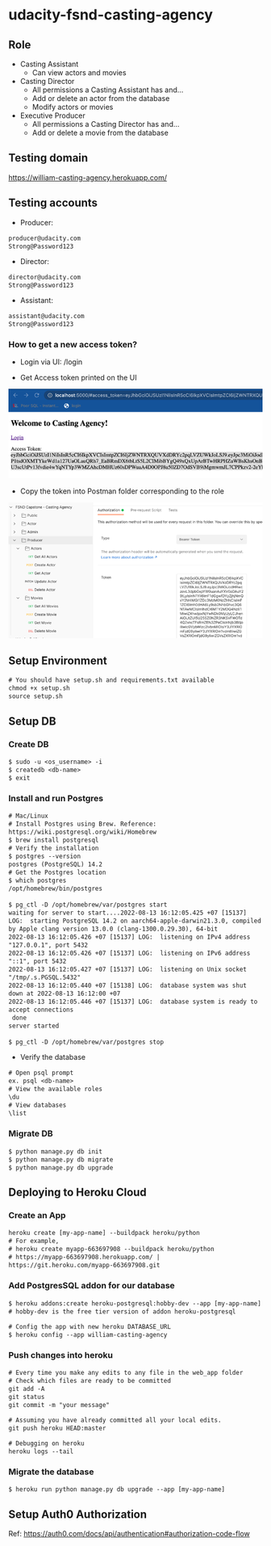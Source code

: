 # udacity-fsnd-casting-agency

## Role
- Casting Assistant 
  - Can view actors and movies
- Casting Director 
  - All permissions a Casting Assistant has and… 
  - Add or delete an actor from the database 
  - Modify actors or movies
- Executive Producer 
  - All permissions a Casting Director has and… 
  - Add or delete a movie from the database

## Testing domain
https://william-casting-agency.herokuapp.com/

## Testing accounts
- Producer:
```buildoutcfg
producer@udacity.com
Strong@Password123
```
- Director:
```buildoutcfg
director@udacity.com
Strong@Password123
```
- Assistant: 
```buildoutcfg
assistant@udacity.com
Strong@Password123
```
### How to get a new access token?
- Login via UI: /login

- Get Access token printed on the UI

![img.png](documents/access_token.png)

- Copy the token into Postman folder corresponding to the role

![img.png](img.png)

## Setup Environment
```buildoutcfg
# You should have setup.sh and requirements.txt available
chmod +x setup.sh
source setup.sh
```

## Setup DB
### Create DB
```buildoutcfg
$ sudo -u <os_username> -i
$ createdb <db-name>
$ exit
```
### Install and run Postgres
```buildoutcfg
# Mac/Linux
# Install Postgres using Brew. Reference: https://wiki.postgresql.org/wiki/Homebrew 
$ brew install postgresql
# Verify the installation
$ postgres --version
postgres (PostgreSQL) 14.2
# Get the Postgres location
$ which postgres
/opt/homebrew/bin/postgres

$ pg_ctl -D /opt/homebrew/var/postgres start
waiting for server to start....2022-08-13 16:12:05.425 +07 [15137] LOG:  starting PostgreSQL 14.2 on aarch64-apple-darwin21.3.0, compiled by Apple clang version 13.0.0 (clang-1300.0.29.30), 64-bit
2022-08-13 16:12:05.426 +07 [15137] LOG:  listening on IPv4 address "127.0.0.1", port 5432
2022-08-13 16:12:05.426 +07 [15137] LOG:  listening on IPv6 address "::1", port 5432
2022-08-13 16:12:05.427 +07 [15137] LOG:  listening on Unix socket "/tmp/.s.PGSQL.5432"
2022-08-13 16:12:05.440 +07 [15138] LOG:  database system was shut down at 2022-08-13 16:12:00 +07
2022-08-13 16:12:05.446 +07 [15137] LOG:  database system is ready to accept connections
 done
server started

$ pg_ctl -D /opt/homebrew/var/postgres stop
```

- Verify the database
```buildoutcfg
# Open psql prompt
ex. psql <db-name>
# View the available roles
\du
# View databases
\list
```

### Migrate DB
```buildoutcfg
$ python manage.py db init
$ python manage.py db migrate
$ python manage.py db upgrade
```

## Deploying to Heroku Cloud
### Create an App
```buildoutcfg
heroku create [my-app-name] --buildpack heroku/python
# For example, 
# heroku create myapp-663697908 --buildpack heroku/python
# https://myapp-663697908.herokuapp.com/ | https://git.heroku.com/myapp-663697908.git
```

### Add PostgresSQL addon for our database
```buildoutcfg
$ heroku addons:create heroku-postgresql:hobby-dev --app [my-app-name]
# hobby-dev is the free tier version of addon heroku-postgresql
```
```buildoutcfg
# Config the app with new heroku DATABASE_URL
$ heroku config --app william-casting-agency 
```

### Push changes into heroku
```buildoutcfg
# Every time you make any edits to any file in the web_app folder
# Check which files are ready to be committed
git add -A
git status
git commit -m "your message"
```
```buildoutcfg
# Assuming you have already committed all your local edits.
git push heroku HEAD:master
```

```buildoutcfg
# Debugging on heroku
heroku logs --tail
```

### Migrate the database
```buildoutcfg
$ heroku run python manage.py db upgrade --app [my-app-name]
```

## Setup Auth0 Authorization
Ref: https://auth0.com/docs/api/authentication#authorization-code-flow
